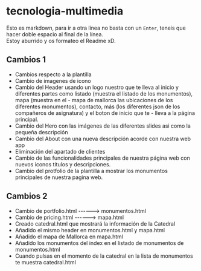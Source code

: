 # tecnologia-multimedia
Esto es markdown, para ir a otra línea no basta con un `Enter`, teneis que hacer doble espacio al final de la línea.  
Estoy aburrido y os formateo el Readme xD.

## Cambios 1
- Cambios respecto a la plantilla  
- Cambio de imagenes de icono  
- Cambio del Header usando un logo nuestro que te lleva al inicio y diferentes partes como listado (muestra el listado de los monumentos), mapa (muestra en el - mapa de mallorca las ubicaciones de los diferentes monumentos), contacto, más (los diferentes json de los compañeros de asignatura) y el boton de inicio que te - lleva a la página principal.  
- Cambio del Hero con las imágenes de las diferentes slides asi como la pequeña descripción  
- Cambio del About con una nueva descripción acorde con nuestra web app  
- Eliminación del apartado de clientes  
- Cambio de las funcionalidades principales de nuestra página web con nuevos iconos titulos y descripciones.  
- Cambio del protfolio de la plantilla a mostrar los monumentos principales de nuestra pagina web.  

## Cambios 2
- Cambio de portfolio.html ------> monumentos.html
- Cambio de pricing.html   ------> mapa.html
- Creado catedral.html que mostrará la información de la Catedral
- Añadido el mismo header en monumentos.html y mapa.html
- Añadido el mapa de Mallorca en mapa.html
- Añadido los monumentos del index en el listado de monumentos de monumentos.html
- Cuando pulsas en el momento de la catedral en la lista de monumentos te muestra catedral.html

